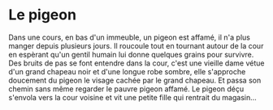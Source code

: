 # Le pigeon 
Dans une cours, en bas d'un immeuble, un pigeon est affamé, il n'a plus manger depuis plusieurs jours.
Il roucoule tout en tournant autour de la cour en espèrant qu'un gentil humain lui donne quelques grains pour survivre.
Des bruits de pas se font entendre dans la cour, c'est une vieille dame vétue d'un grand chapeau noir et d'une longue robe sombre, elle s'approche doucement du pigeon 
le visage cachée par le grand chapeau.
Et passa son chemin sans même regarder le pauvre pigeon affamé.
Le pigeon déçu s'envola vers la cour voisine et vit une petite fille qui rentrait du magasin...

